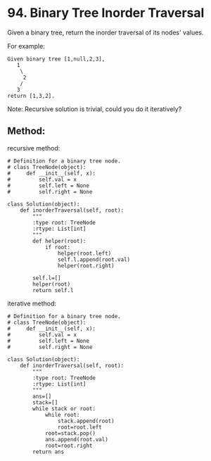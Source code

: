 # 94. Binary Tree Inorder Traversal

Given a binary tree, return the inorder traversal of its nodes' values.

For example:

    Given binary tree [1,null,2,3],
       1
        \
         2
        /
       3
    return [1,3,2].

Note: Recursive solution is trivial, could you do it iteratively?

## Method:

recursive method:

    # Definition for a binary tree node.
    # class TreeNode(object):
    #     def __init__(self, x):
    #         self.val = x
    #         self.left = None
    #         self.right = None
    
    class Solution(object):
        def inorderTraversal(self, root):
            """
            :type root: TreeNode
            :rtype: List[int]
            """
            def helper(root):
                if root:
                    helper(root.left)
                    self.l.append(root.val)
                    helper(root.right)
                        
            self.l=[]
            helper(root)
            return self.l
            
iterative method:
    
    # Definition for a binary tree node.
    # class TreeNode(object):
    #     def __init__(self, x):
    #         self.val = x
    #         self.left = None
    #         self.right = None
    
    class Solution(object):
        def inorderTraversal(self, root):
            """
            :type root: TreeNode
            :rtype: List[int]
            """
            ans=[]
            stack=[]
            while stack or root:
                while root:
                    stack.append(root)
                    root=root.left
                root=stack.pop()
                ans.append(root.val)
                root=root.right
            return ans